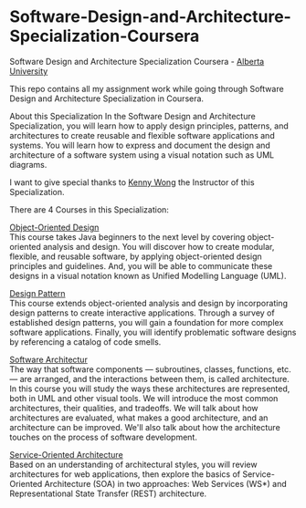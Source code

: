 # Software-Design-and-Architecture-Specialization-Coursera
 Software Design and Architecture Specialization Coursera -  [Alberta University](https://www.ualberta.ca/index.html)

 This repo contains all my assignment work while going through Software Design and Architecture Specialization in Coursera.

About this Specialization
In the Software Design and Architecture Specialization, you will learn how to apply design principles, patterns, and architectures to create reusable and flexible software applications and systems. You will learn how to express and document the design and architecture of a software system using a visual notation such as UML diagrams.

I want to give special thanks to [Kenny Wong](https://www.coursera.org/instructor/kennyw) the Instructor of this Specialization.

There are 4 Courses in this Specialization:

<a href="https://www.coursera.org/learn/object-oriented-design" target="_blank" >Object-Oriented Design</a></br>
This course takes Java beginners to the next level by covering object-oriented analysis and design. You will discover how to create modular, flexible, and reusable software, by applying object-oriented design principles and guidelines. And, you will be able to communicate these designs in a visual notation known as Unified Modelling Language (UML).

<a href="https://www.coursera.org/learn/design-patterns" target="_blank" >Design Pattern</a></br>
This course extends object-oriented analysis and design by incorporating design patterns to create interactive applications. Through a survey of established design patterns, you will gain a foundation for more complex software applications. Finally, you will identify problematic software designs by referencing a catalog of code smells.

<a href="https://www.coursera.org/learn/software-architecture" target="_blank" >Software Architectur</a></br>
The way that software components — subroutines, classes, functions, etc. — are arranged, and the interactions between them, is called architecture. In this course you will study the ways these architectures are represented, both in UML and other visual tools. We will introduce the most common architectures, their qualities, and tradeoffs. We will talk about how architectures are evaluated, what makes a good architecture, and an architecture can be improved. We'll also talk about how the architecture touches on the process of software development.

<a href="https://www.coursera.org/learn/service-oriented-architecture" target="_blank" >Service-Oriented Architecture</a></br>
Based on an understanding of architectural styles, you will review architectures for web applications, then explore the basics of Service-Oriented Architecture (SOA) in two approaches: Web Services (WS*) and Representational State Transfer (REST) architecture.
